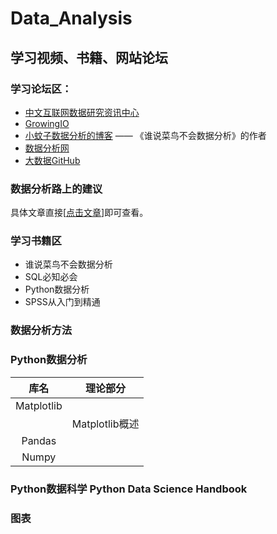# Data_Analysis

## 学习视频、书籍、网站论坛

### 学习论坛区：
 - [中文互联网数据研究资讯中心](http://www.199it.com/)
 - [GrowingIO](https://blog.growingio.com/)
 - [小蚊子数据分析的博客](http://blog.sina.com.cn/xiaowenzi22) —— 《谁说菜鸟不会数据分析》的作者
 - [数据分析网](http://www.afenxi.com/)
 - [大数据GitHub](https://github.com/onurakpolat/awesome-bigdata)

### 数据分析路上的建议
具体文章直接[[点击文章]()]即可查看。
 
### 学习书籍区
 - 谁说菜鸟不会数据分析
 - SQL必知必会
 - Python数据分析
 - SPSS从入门到精通

### 数据分析方法

### Python数据分析
|库名|理论部分|
|:--:|:--:|
|Matplotlib||
||Matplotlib概述|
|Pandas||
|Numpy||

### Python数据科学 Python Data Science Handbook

### 图表




